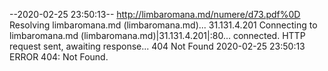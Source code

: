 --2020-02-25 23:50:13--  http://limbaromana.md/numere/d73.pdf%0D
Resolving limbaromana.md (limbaromana.md)... 31.131.4.201
Connecting to limbaromana.md (limbaromana.md)|31.131.4.201|:80... connected.
HTTP request sent, awaiting response... 404 Not Found
2020-02-25 23:50:13 ERROR 404: Not Found.

